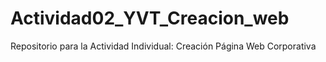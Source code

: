 # Actividad02_YVT_Creacion_web
Repositorio para la Actividad Individual: Creación Página Web Corporativa
